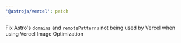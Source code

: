```yaml
---
'@astrojs/vercel': patch
---
```


Fix Astro's `domains` and `remotePatterns` not being used by Vercel when using Vercel Image Optimization
